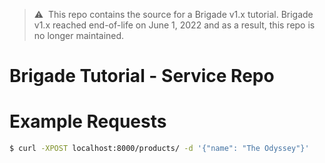 > ⚠️&nbsp;&nbsp;This repo contains the source for a Brigade v1.x tutorial.
> Brigade v1.x reached end-of-life on June 1, 2022 and as a result, this repo is
> no longer maintained.

# Brigade Tutorial - Service Repo

# Example Requests

```sh
$ curl -XPOST localhost:8000/products/ -d '{"name": "The Odyssey"}'
```
